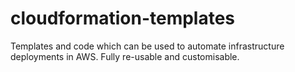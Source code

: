 # cloudformation-templates

Templates and code which can be used to automate infrastructure deployments in AWS.  Fully re-usable and customisable.
